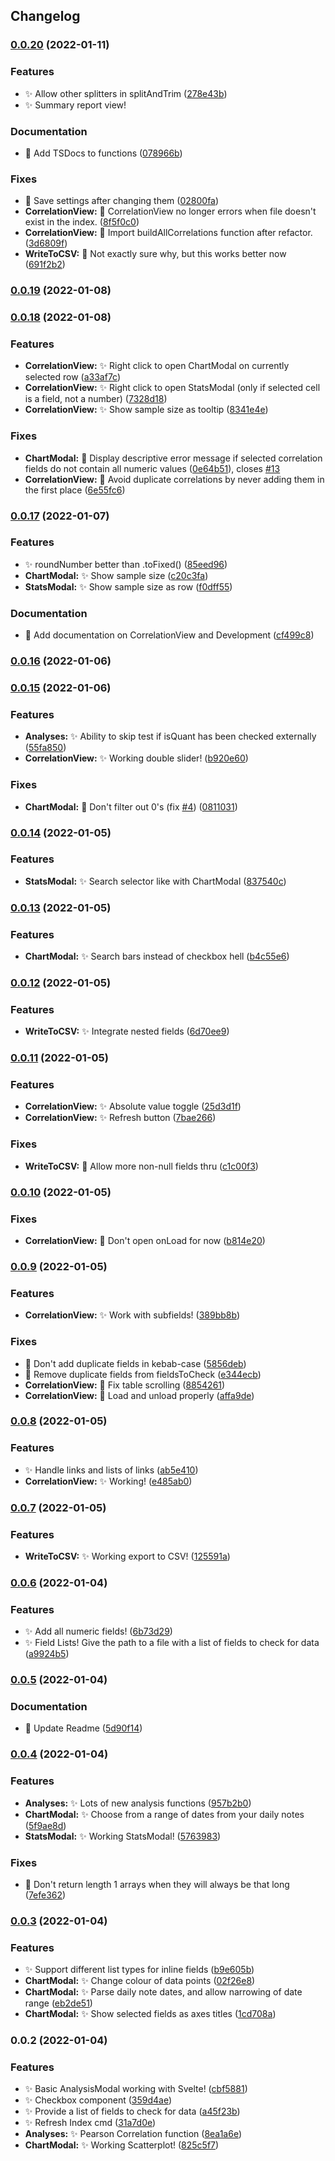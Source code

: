 ## Changelog
### [0.0.20](https://github.com/SkepticMystic/data-analysis/compare/0.0.19...0.0.20) (2022-01-11)


### Features

* :sparkles: Allow other splitters in splitAndTrim ([278e43b](https://github.com/SkepticMystic/data-analysis/commit/278e43b542f5c6417791ad30c9a329f6fc9db98f))
* :sparkles: Summary report view!

### Documentation

* :memo: Add TSDocs to functions ([078966b](https://github.com/SkepticMystic/data-analysis/commit/078966bd3847f8a90aeef101483e9833cb77cfce))


### Fixes

* :bug: Save settings after changing them ([02800fa](https://github.com/SkepticMystic/data-analysis/commit/02800fa1bbd2c2b2be6a9ce2d0eb068ee58b3c1a))
* **CorrelationView:** :bug: CorrelationView no longer errors when file doesn't exist in the index. ([8f5f0c0](https://github.com/SkepticMystic/data-analysis/commit/8f5f0c021373b63d70a1104371ffd7d65c449f96))
* **CorrelationView:** :bug: Import buildAllCorrelations function after refactor. ([3d6809f](https://github.com/SkepticMystic/data-analysis/commit/3d6809fdbd1b23496fd8499f317f06094d3b15f8))
* **WriteToCSV:** :bug: Not exactly sure why, but this works better now ([691f2b2](https://github.com/SkepticMystic/data-analysis/commit/691f2b2cd511f132665c7e3dd386d3602cda0800))

### [0.0.19](https://github.com/SkepticMystic/data-analysis/compare/0.0.18...0.0.19) (2022-01-08)

### [0.0.18](https://github.com/SkepticMystic/data-analysis/compare/0.0.17...0.0.18) (2022-01-08)


### Features

* **CorrelationView:** :sparkles: Right click to open ChartModal on currently selected row ([a33af7c](https://github.com/SkepticMystic/data-analysis/commit/a33af7ce20edd32e1c61d55018637975a300985a))
* **CorrelationView:** :sparkles: Right click to open StatsModal (only if selected cell is a field, not a number) ([7328d18](https://github.com/SkepticMystic/data-analysis/commit/7328d18acd2b0b49aed0f46bb1b00adeb1afe0c2))
* **CorrelationView:** :sparkles: Show sample size as tooltip ([8341e4e](https://github.com/SkepticMystic/data-analysis/commit/8341e4e67f25ff1160ac15c06cf2ae11718d30f5))


### Fixes

* **ChartModal:** :bug: Display descriptive error message if selected correlation fields do not contain all numeric values ([0e64b51](https://github.com/SkepticMystic/data-analysis/commit/0e64b51aa9fe0e7227e2706d9afc61678ad99e12)), closes [#13](https://github.com/SkepticMystic/data-analysis/issues/13)
* **CorrelationView:** :bug: Avoid duplicate correlations by never adding them in the first place ([6e55fc6](https://github.com/SkepticMystic/data-analysis/commit/6e55fc6be9f3b42ac8ff64e419d630568b3b442a))

### [0.0.17](https://github.com/SkepticMystic/data-analysis/compare/0.0.16...0.0.17) (2022-01-07)


### Features

* :sparkles: roundNumber better than .toFixed() ([85eed96](https://github.com/SkepticMystic/data-analysis/commit/85eed9641ff2d0171332bb93a21a299ac5da3743))
* **ChartModal:** :sparkles: Show sample size ([c20c3fa](https://github.com/SkepticMystic/data-analysis/commit/c20c3fae8979b119752e96ba49657045df98ec39))
* **StatsModal:** :sparkles: Show sample size as row ([f0dff55](https://github.com/SkepticMystic/data-analysis/commit/f0dff559cb4e6fc73b7e32fde63ceff02670b3bf))


### Documentation

* :memo: Add documentation on CorrelationView and Development ([cf499c8](https://github.com/SkepticMystic/data-analysis/commit/cf499c888bbde40202a05aa80594a98fa3638182))

### [0.0.16](https://github.com/SkepticMystic/data-analysis/compare/0.0.15...0.0.16) (2022-01-06)

### [0.0.15](https://github.com/SkepticMystic/data-analysis/compare/0.0.14...0.0.15) (2022-01-06)


### Features

* **Analyses:** :sparkles: Ability to skip test if isQuant has been checked externally ([55fa850](https://github.com/SkepticMystic/data-analysis/commit/55fa850df36da34e2eee460d4323b3bc01fbd82b))
* **CorrelationView:** :sparkles: Working double slider! ([b920e60](https://github.com/SkepticMystic/data-analysis/commit/b920e60f976950eb8b500b491a79e50feb3ed81f))


### Fixes

* **ChartModal:** :bug: Don't filter out 0's (fix [#4](https://github.com/SkepticMystic/data-analysis/issues/4)) ([0811031](https://github.com/SkepticMystic/data-analysis/commit/08110315e4e10e4faf6ed2dee0744731e50e5753))

### [0.0.14](https://github.com/SkepticMystic/data-analysis/compare/0.0.13...0.0.14) (2022-01-05)


### Features

* **StatsModal:** :sparkles: Search selector like with ChartModal ([837540c](https://github.com/SkepticMystic/data-analysis/commit/837540cc43c7947f5921b208754a6be519d57c47))

### [0.0.13](https://github.com/SkepticMystic/data-analysis/compare/0.0.12...0.0.13) (2022-01-05)


### Features

* **ChartModal:** :sparkles: Search bars instead of checkbox hell ([b4c55e6](https://github.com/SkepticMystic/data-analysis/commit/b4c55e63912ffce7ab0d0b894fe984845d3bc384))

### [0.0.12](https://github.com/SkepticMystic/data-analysis/compare/0.0.11...0.0.12) (2022-01-05)


### Features

* **WriteToCSV:** :sparkles: Integrate nested fields ([6d70ee9](https://github.com/SkepticMystic/data-analysis/commit/6d70ee931170f91142f2cd21716ea6924a4d47d2))

### [0.0.11](https://github.com/SkepticMystic/data-analysis/compare/0.0.10...0.0.11) (2022-01-05)


### Features

* **CorrelationView:** :sparkles: Absolute value toggle ([25d3d1f](https://github.com/SkepticMystic/data-analysis/commit/25d3d1f2a8d9631a3ac4d106eddea61fd0178c84))
* **CorrelationView:** :sparkles: Refresh button ([7bae266](https://github.com/SkepticMystic/data-analysis/commit/7bae266987afca4e9ea8ac2052ac66c356285aa0))


### Fixes

* **WriteToCSV:** :bug: Allow more non-null fields thru ([c1c00f3](https://github.com/SkepticMystic/data-analysis/commit/c1c00f37a29948b09ecb3fef70d5dd298d5f3e4b))

### [0.0.10](https://github.com/SkepticMystic/data-analysis/compare/0.0.9...0.0.10) (2022-01-05)


### Fixes

* **CorrelationView:** :bug: Don't open onLoad for now ([b814e20](https://github.com/SkepticMystic/data-analysis/commit/b814e2095e000954f94377f101f7942fae70c0e2))

### [0.0.9](https://github.com/SkepticMystic/data-analysis/compare/0.0.8...0.0.9) (2022-01-05)


### Features

* **CorrelationView:** :sparkles: Work with subfields! ([389bb8b](https://github.com/SkepticMystic/data-analysis/commit/389bb8b7c6f9cf3822025ccca28ff4f8dab177c4))


### Fixes

* :bug: Don't add duplicate fields in kebab-case ([5856deb](https://github.com/SkepticMystic/data-analysis/commit/5856deb24c9dbcb541101f1f85019fb31c31c0c6))
* :bug: Remove duplicate fields from fieldsToCheck ([e344ecb](https://github.com/SkepticMystic/data-analysis/commit/e344ecb0d409d1635e583addca3c94db2e9bffa9))
* **CorrelationView:** :bug: Fix table scrolling ([8854261](https://github.com/SkepticMystic/data-analysis/commit/8854261e98d413cf004f5b88a011448ad3a8d464))
* **CorrelationView:** :bug: Load and unload properly ([affa9de](https://github.com/SkepticMystic/data-analysis/commit/affa9de71dae15675a0f694755726cbebca92ae5))

### [0.0.8](https://github.com/SkepticMystic/data-analysis/compare/0.0.7...0.0.8) (2022-01-05)


### Features

* :sparkles: Handle links and lists of links ([ab5e410](https://github.com/SkepticMystic/data-analysis/commit/ab5e410bc88c0ff7c6d5dd3eb58e5bc38c4c4ab3))
* **CorrelationView:** :sparkles: Working! ([e485ab0](https://github.com/SkepticMystic/data-analysis/commit/e485ab033b202f5aee319bf7246898b2b648ea67))

### [0.0.7](https://github.com/SkepticMystic/data-analysis/compare/0.0.6...0.0.7) (2022-01-05)


### Features

* **WriteToCSV:** :sparkles: Working export to CSV! ([125591a](https://github.com/SkepticMystic/data-analysis/commit/125591affde47bf54961f2a528f462d2186866ba))

### [0.0.6](https://github.com/SkepticMystic/data-analysis/compare/0.0.5...0.0.6) (2022-01-04)


### Features

* :sparkles: Add all numeric fields! ([6b73d29](https://github.com/SkepticMystic/data-analysis/commit/6b73d291c9d28a92ed63f120fdb12743dd740f66))
* :sparkles: Field Lists! Give the path to a file with a list of fields to check for data ([a9924b5](https://github.com/SkepticMystic/data-analysis/commit/a9924b59bb2296bb5111a2e14cbc603e8b9c254b))

### [0.0.5](https://github.com/SkepticMystic/data-analysis/compare/0.0.4...0.0.5) (2022-01-04)


### Documentation

* :memo: Update Readme ([5d90f14](https://github.com/SkepticMystic/data-analysis/commit/5d90f146e02f26fa92c3d1fc757b5a1ec0a4cfd7))

### [0.0.4](https://github.com/SkepticMystic/data-analysis/compare/0.0.3...0.0.4) (2022-01-04)


### Features

* **Analyses:** :sparkles: Lots of new analysis functions ([957b2b0](https://github.com/SkepticMystic/data-analysis/commit/957b2b0ea1a82818191055377ac9824b0d157ea4))
* **ChartModal:** :sparkles: Choose from a range of dates from your daily notes ([5f9ae8d](https://github.com/SkepticMystic/data-analysis/commit/5f9ae8d7cbf45843f7c58f64bf523346fe42710f))
* **StatsModal:** :sparkles: Working StatsModal! ([5763983](https://github.com/SkepticMystic/data-analysis/commit/57639831c22d6e2e40d31213cf543dc59e816016))


### Fixes

* :bug: Don't return length 1 arrays when they will always be that long ([7efe362](https://github.com/SkepticMystic/data-analysis/commit/7efe36289c9ea506f11dc263b41028fafb13e16f))

### [0.0.3](https://github.com/SkepticMystic/data-analysis/compare/0.0.2...0.0.3) (2022-01-04)


### Features

* :sparkles: Support different list types for inline fields ([b9e605b](https://github.com/SkepticMystic/data-analysis/commit/b9e605b0eb5484508a58837731ab6c4e56cef70b))
* **ChartModal:** :sparkles: Change colour of data points ([02f26e8](https://github.com/SkepticMystic/data-analysis/commit/02f26e894b1e4fecd7a9bd1d0cfe602d5fa63234))
* **ChartModal:** :sparkles: Parse daily note dates, and allow narrowing of date range ([eb2de51](https://github.com/SkepticMystic/data-analysis/commit/eb2de519499459e4d193b89ccf3df75ed6d91fd3))
* **ChartModal:** :sparkles: Show selected fields as axes titles ([1cd708a](https://github.com/SkepticMystic/data-analysis/commit/1cd708ac245801923f412a3783a9bceea77f5b26))

### 0.0.2 (2022-01-04)


### Features

* :sparkles: Basic AnalysisModal working with Svelte! ([cbf5881](https://github.com/SkepticMystic/data-analysis/commit/cbf5881951dfbd1c94008399deb1d166e915b11f))
* :sparkles: Checkbox component ([359d4ae](https://github.com/SkepticMystic/data-analysis/commit/359d4ae5181e4bf360292c65e9cb85e925d6d6e2))
* :sparkles: Provide a list of fields to check for data ([a45f23b](https://github.com/SkepticMystic/data-analysis/commit/a45f23b41072d42ec6f67998ab1fa45c22bb1f97))
* :sparkles: Refresh Index cmd ([31a7d0e](https://github.com/SkepticMystic/data-analysis/commit/31a7d0e9725044d306962bc2a822fba26d349770))
* **Analyses:** :sparkles: Pearson Correlation function ([8ea1a6e](https://github.com/SkepticMystic/data-analysis/commit/8ea1a6eec76df7c36d07626321a67d657274f10a))
* **ChartModal:** :sparkles: Working Scatterplot! ([825c5f7](https://github.com/SkepticMystic/data-analysis/commit/825c5f773f2e51bdf6fd5167bd2f7d7f03648fdb))
